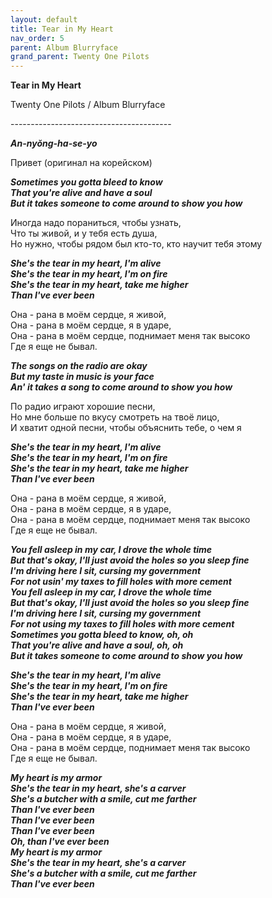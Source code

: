 ```yaml
---  
layout: default  
title: Tear in My Heart  
nav_order: 5  
parent: Album Blurryface  
grand_parent: Twenty One Pilots  
---  
```


**Tear in My Heart**
<p>
Twenty One Pilots / Album Blurryface
</p>  
----------------------------------------

**_An-nyŏng-ha-se-yo_**  

Привет (оригинал на корейском)

**_Sometimes you gotta bleed to know  
That you're alive and have a soul  
But it takes someone to come around to show you how_**  

Иногда надо пораниться, чтобы узнать,  
Что ты живой, и у тебя есть душа,  
Но нужно, чтобы рядом был кто-то, кто научит тебя этому  

**_She's the tear in my heart, I'm alive  
She's the tear in my heart, I'm on fire  
She's the tear in my heart, take me higher  
Than I've ever been_**  

Она - рана в моём сердце, я живой,  
Она - рана в моём сердце, я в ударе,  
Она - рана в моём сердце, поднимает меня так высоко  
Где я еще не бывал.  

**_The songs on the radio are okay  
But my taste in music is your face  
An' it takes a song to come around to show you how_**  

По радио играют хорошие песни,  
Но мне больше по вкусу смотреть на твоё лицо,  
И хватит одной песни, чтобы объяснить тебе, о чем я  

**_She's the tear in my heart, I'm alive  
She's the tear in my heart, I'm on fire  
She's the tear in my heart, take me higher  
Than I've ever been_**  

Она - рана в моём сердце, я живой,  
Она - рана в моём сердце, я в ударе,  
Она - рана в моём сердце, поднимает меня так высоко  
Где я еще не бывал.  

**_You fell asleep in my car, I drove the whole time  
But that's okay, I'll just avoid the holes so you sleep fine  
I'm driving here I sit, cursing my government  
For not usin' my taxes to fill holes with more cement  
You fell asleep in my car, I drove the whole time  
But that's okay, I'll just avoid the holes so you sleep fine  
I'm driving here I sit, cursing my government  
For not using my taxes to fill holes with more cement  
Sometimes you gotta bleed to know, oh, oh  
That you're alive and have a soul, oh, oh  
But it takes someone to come around to show you how_**  



**_She's the tear in my heart, I'm alive  
She's the tear in my heart, I'm on fire  
She's the tear in my heart, take me higher  
Than I've ever been_**  

Она - рана в моём сердце, я живой,  
Она - рана в моём сердце, я в ударе,  
Она - рана в моём сердце, поднимает меня так высоко  
Где я еще не бывал.  

**_My heart is my armor  
She's the tear in my heart, she's a carver  
She's a butcher with a smile, cut me farther  
Than I've ever been  
Than I've ever been  
Than I've ever been  
Oh, than I've ever been  
My heart is my armor  
She's the tear in my heart, she's a carver  
She's a butcher with a smile, cut me farther  
Than I've ever been_**  
